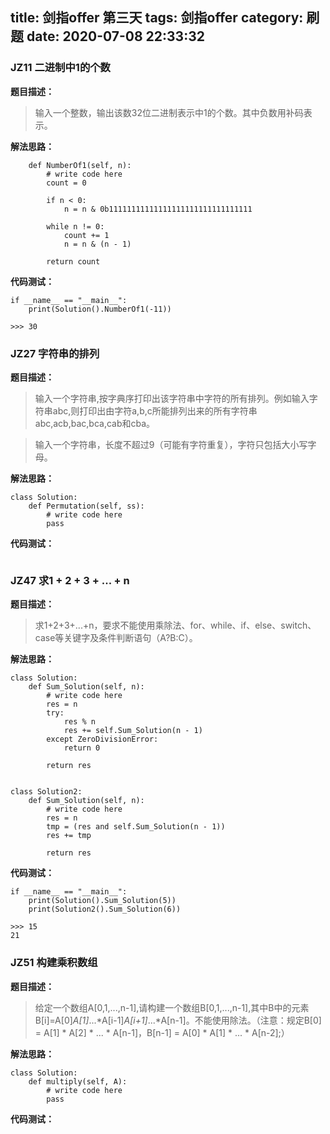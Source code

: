 title: 剑指offer 第三天
tags: 剑指offer
category: 刷题
date: 2020-07-08 22:33:32
---
### JZ11 二进制中1的个数
**题目描述：**
> 输入一个整数，输出该数32位二进制表示中1的个数。其中负数用补码表示。

**解法思路：**

<!--more-->
```
    def NumberOf1(self, n):
        # write code here
        count = 0

        if n < 0:
            n = n & 0b11111111111111111111111111111111

        while n != 0:
            count += 1
            n = n & (n - 1)

        return count
```
**代码测试：**
```
if __name__ == "__main__":
    print(Solution().NumberOf1(-11))
    
>>> 30
```

### JZ27 字符串的排列
**题目描述：**
> 输入一个字符串,按字典序打印出该字符串中字符的所有排列。例如输入字符串abc,则打印出由字符a,b,c所能排列出来的所有字符串abc,acb,bac,bca,cab和cba。

> 输入一个字符串，长度不超过9（可能有字符重复），字符只包括大小写字母。

**解法思路：**


```
class Solution:
    def Permutation(self, ss):
        # write code here
        pass
```

**代码测试：**
```

```
### JZ47 求1 + 2 + 3 + ... + n
**题目描述：**
> 求1+2+3+...+n，要求不能使用乘除法、for、while、if、else、switch、case等关键字及条件判断语句（A?B:C）。

**解法思路：**
```
class Solution:
    def Sum_Solution(self, n):
        # write code here
        res = n
        try:
            res % n
            res += self.Sum_Solution(n - 1)
        except ZeroDivisionError:
            return 0

        return res


class Solution2:
    def Sum_Solution(self, n):
        # write code here
        res = n
        tmp = (res and self.Sum_Solution(n - 1))
        res += tmp

        return res
```
**代码测试：**
```
if __name__ == "__main__":
    print(Solution().Sum_Solution(5))
    print(Solution2().Sum_Solution(6))
    
>>> 15
21
```

### JZ51 构建乘积数组

**题目描述：**
> 给定一个数组A[0,1,...,n-1],请构建一个数组B[0,1,...,n-1],其中B中的元素B[i]=A[0]*A[1]*...*A[i-1]*A[i+1]*...*A[n-1]。不能使用除法。（注意：规定B[0] = A[1] * A[2] * ... * A[n-1]，B[n-1] = A[0] * A[1] * ... * A[n-2];）

**解法思路：**
```
class Solution:
    def multiply(self, A):
        # write code here
        pass
```

**代码测试：**
